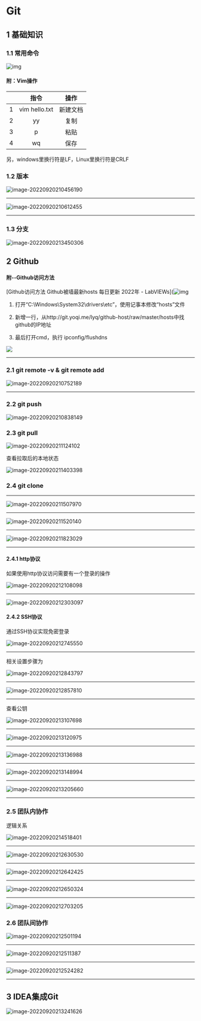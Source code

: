 # Git

## 1 基础知识

### 1.1 常用命令

![img](D:\Typora\Notes\imgs\Git\OPG@$MKX[]H]L}{R$OUP[}3.png)

#### 附：Vim操作

|      |     指令      |   操作   |
| :--: | :-----------: | :------: |
|  1   | vim hello.txt | 新建文档 |
|  2   |      yy       |   复制   |
|  3   |       p       |   粘贴   |
|  4   |      wq       |   保存   |

另，windows里换行符是LF，Linux里换行符是CRLF

### 1.2 版本

![image-20220920210456190](D:\Typora\Notes\imgs\Git\image-20220920210456190.png)

------------------------------------------------------------------------------------------------------------------------------------------------------

![image-20220920210612455](D:\Typora\Notes\imgs\Git\image-20220920210612455.png)

---------------------

### 1.3 分支

![image-20220920213450306](D:\Typora\Notes\imgs\Git\image-20220920213450306.png)

## 2 Github

#### 附--Github访问方法

[Github访问方法 Github被墙最新hosts 每日更新 2022年 - LabVIEWs](![img](file:///C:\Users\Sherry\AppData\Roaming\Tencent\QQ\Temp\%W@GJ$ACOF(TYDYECOKVDYB.png)https://www.labviews.cn/d/16-github-githubhosts-2022)

1. 打开“C:\Windows\System32\drivers\etc”，使用记事本修改“hosts”文件

2. 新增一行，从http://git.yoqi.me/lyq/github-host/raw/master/hosts中找github的IP地址

3. 最后打开cmd，执行 ipconfig/flushdns

![](D:\Typora\Notes\imgs\Git\image-20220920210806126.png)

-----

### 2.1 git remote -v  &  git remote add

![image-20220920210752189](D:\Typora\Notes\imgs\Git\image-20220920210752189.png)

-----------

### 2.2 git push

![image-20220920210838149](D:\Typora\Notes\imgs\Git\image-20220920210838149.png)

### 2.3 git pull

![image-20220920211124102](D:\Typora\Notes\imgs\Git\image-20220920211124102.png)

查看拉取后的本地状态

![image-20220920211403398](D:\Typora\Notes\imgs\Git\image-20220920211403398.png)

### 2.4 git clone

-----------

![image-20220920211507970](D:\Typora\Notes\imgs\Git\image-20220920211507970.png)

----------------

![image-20220920211520140](D:\Typora\Notes\imgs\Git\image-20220920211520140.png)

--------



![image-20220920211823029](D:\Typora\Notes\imgs\Git\image-20220920211823029.png)

-----

#### 2.4.1 http协议

如果使用http协议访问需要有一个登录的操作

![image-20220920212108098](D:\Typora\Notes\imgs\Git\image-20220920212108098.png)

--------------

![image-20220920212303097](D:\Typora\Notes\imgs\Git\image-20220920212303097.png)

#### 2.4.2 SSH协议

通过SSH协议实现免密登录

![image-20220920212745550](D:\Typora\Notes\imgs\Git\image-20220920212745550.png)

----------

相关设置步骤为

![image-20220920212843797](D:\Typora\Notes\imgs\Git\image-20220920212843797.png)

----

![image-20220920212857810](D:\Typora\Notes\imgs\Git\image-20220920212857810.png)

---------

查看公钥

![image-20220920213107698](D:\Typora\Notes\imgs\Git\image-20220920213107698.png)

----

![image-20220920213120975](D:\Typora\Notes\imgs\Git\image-20220920213120975.png)

--------

![image-20220920213136988](D:\Typora\Notes\imgs\Git\image-20220920213136988.png)

-----

![image-20220920213148994](D:\Typora\Notes\imgs\Git\image-20220920213148994.png)

-------

![image-20220920213205660](D:\Typora\Notes\imgs\Git\image-20220920213205660.png)

-------



### 2.5 团队内协作

逻辑关系

![image-20220920214518401](D:\Typora\Notes\imgs\Git\image-20220920214518401.png)

----

![image-20220920212630530](D:\Typora\Notes\imgs\Git\image-20220920212630530.png)

------

![image-20220920212642425](D:\Typora\Notes\imgs\Git\image-20220920212642425.png)

--------

![image-20220920212650324](D:\Typora\Notes\imgs\Git\image-20220920212650324.png)

-------

![image-20220920212703205](D:\Typora\Notes\imgs\Git\image-20220920212703205.png)

### 2.6 团队间协作

![image-20220920212501194](D:\Typora\Notes\imgs\Git\image-20220920212501194.png)

-----

![image-20220920212511387](D:\Typora\Notes\imgs\Git\image-20220920212511387.png)

--------

![image-20220920212524282](D:\Typora\Notes\imgs\Git\image-20220920212524282.png)

------

### 

## 3 IDEA集成Git

![image-20220920213241626](D:\Typora\Notes\imgs\Git\image-20220920213241626.png)